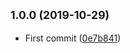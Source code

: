 ## <small>1.0.0 (2019-10-29)</small>

- First commit ([0e7b841](https://github.com/EndyKaufman/ngx-cold/commit/0e7b841))

